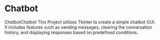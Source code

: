 # Chatbot
 ChatbotChatbot This Project utilizes Tkinter to create a simple chatbot GUI. It includes features such as sending messages, clearing the conversation history, and displaying responses based on predefined conditions. 
